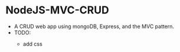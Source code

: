 # NodeJS-MVC-CRUD

<ul>
  <li>A CRUD web app using mongoDB, Express, and the MVC pattern.</li>


  <li>TODO:</li>
  <ul>
    <li>add css</li>
  </ul>
</ul>
